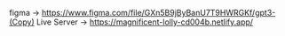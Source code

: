 figma -> https://www.figma.com/file/GXn5B9jByBanU7T9HWRGKf/gpt3-(Copy)
Live Server -> https://magnificent-lolly-cd004b.netlify.app/

